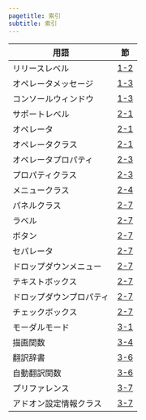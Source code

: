 ```yaml
---
pagetitle: 索引
subtitle: 索引
---
```



|用語|節|
|---|---|
|リリースレベル|[1-2](../chapter_01/02_Use_Blender_Add-on.html)|
|オペレータメッセージ|[1-3](../chapter_01/03_Prepare_Add-on_Development_Environment.html)|
|コンソールウィンドウ|[1-3](../chapter_01/03_Prepare_Add-on_Development_Environment.html)|
|サポートレベル|[2-1](../chapter_02/01_Basic_Of_Add-on_Development.html)|
|オペレータ|[2-1](../chapter_02/01_Basic_Of_Add-on_Development.html)|
|オペレータクラス|[2-1](../chapter_02/01_Basic_Of_Add-on_Development.html)|
|オペレータプロパティ|[2-3](../chapter_02/03_Use_Operator_Property.html)|
|プロパティクラス|[2-3](../chapter_02/03_Use_Operator_Property.html)|
|メニュークラス|[2-4](../chapter_02/04_Create_Sub-menu.html)|
|パネルクラス|[2-7](../chapter_02/07_Control_Blender_UI.html)|
|ラベル|[2-7](../chapter_02/07_Control_Blender_UI.html)|
|ボタン|[2-7](../chapter_02/07_Control_Blender_UI.html)|
|セパレータ|[2-7](../chapter_02/07_Control_Blender_UI.html)|
|ドロップダウンメニュー|[2-7](../chapter_02/07_Control_Blender_UI.html)|
|テキストボックス|[2-7](../chapter_02/07_Control_Blender_UI.html)|
|ドロップダウンプロパティ|[2-7](../chapter_02/07_Control_Blender_UI.html)|
|チェックボックス|[2-7](../chapter_02/07_Control_Blender_UI.html)|
|モーダルモード|[3-1](../chapter_03/01_Handle_Mouse_Event.html)|
|描画関数|[3-4](../chapter_03/04_Draw_Figures.html)|
|翻訳辞書|[3-6](../chapter_03/06_Support_Multiple_Languages.html)|
|自動翻訳関数|[3-6](../chapter_03/06_Support_Multiple_Languages.html)|
|プリファレンス|[3-7](../chapter_03/07_Use_Preference.html)|
|アドオン設定情報クラス|[3-7](../chapter_03/07_Use_Preference.html)|
